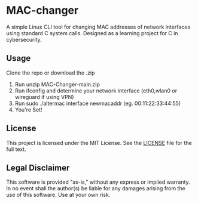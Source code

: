 # MAC-changer

A simple Linux CLI tool for changing MAC addresses of network interfaces using standard C system calls. Designed as a learning project for C in cybersecurity.

## Usage
Clone the repo or download the .zip
1. Run unzip MAC-Changer-main.zip
2. Run ifconfig and determine your network interface (eth0,wlan0 or wireguard if using VPN)
3. Run sudo ./altermac interface newmacaddr (eg. 00:11:22:33:44:55)
4. You're Set!

## License

This project is licensed under the MIT License. See the [LICENSE](LICENSE) file for the full text.

## Legal Disclaimer

This software is provided "as-is," without any express or implied warranty. In no event shall the author(s) be liable for any damages arising from the use of this software. Use at your own risk.

